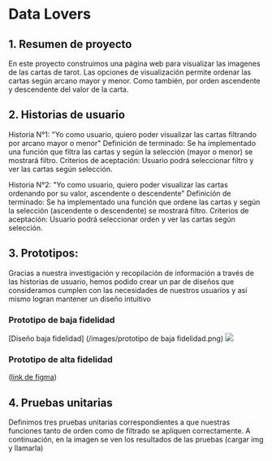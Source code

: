 # Data Lovers

## 1. Resumen de proyecto

En este proyecto construimos una página web para visualizar las imagenes de las cartas de tarot. Las opciones de visualización permite ordenar las cartas según arcano mayor y menor.
Como también, por orden ascendente y descendente del valor de la carta.

## 2. Historias de usuario

Historia N°1: "Yo como usuario, quiero poder visualizar las cartas filtrando por arcano mayor o menor"
Definición de terminado: Se ha implementado una función que filtra las cartas y según la selección (mayor o menor) se mostrará filtro. 
Criterios de aceptación: Usuario podrá seleccionar filtro y ver las cartas según selección.

Historia N°2: "Yo como usuario, quiero poder visualizar las cartas ordenando por su valor, ascendente o descendente"
Definición de terminado: Se ha implementado una función que ordene las cartas y según la selección (ascendente o descendente) se mostrará filtro. 
Criterios de aceptación: Usuario podrá seleccionar orden y ver las cartas según selección.


## 3. Prototipos:
Gracias a nuestra investigación y recopilación de información a través de las historias de usuario, hemos podido crear un par de diseños que consideramos cumplen con las necesidades de nuestros usuarios y así mismo logran mantener un diseño intuitivo

### Prototipo de baja fidelidad
[Diseño baja fidelidad] (/images/prototipo de baja fidelidad.png)
<img src="images/prototipo de baja fidelidad.png">

### Prototipo de alta fidelidad
 ([link de figma](https://www.figma.com/file/DG5jPiNKBehSIlF5eYkvn2/Untitled?type=whiteboard&node-id=2%3A54&t=Dcms1IV5IVysu6pJ-1))

## 4. Pruebas unitarias
Definimos tres pruebas unitarias correspondientes a que nuestras funciones tanto de orden como de filtrado se apliquen correctamente. A continuación, en la imagen se ven los resultados de las pruebas
(cargar img y llamarla)
